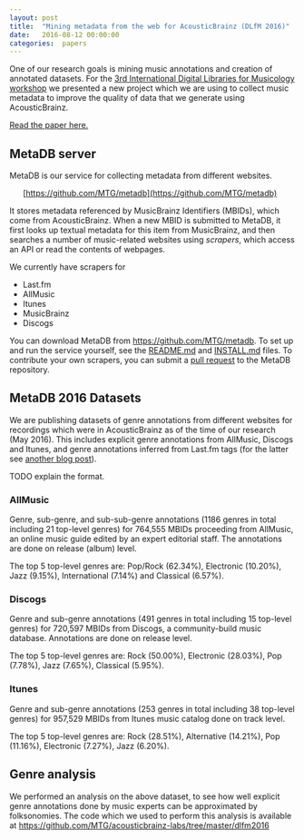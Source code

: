 ```yaml
---
layout: post
title:  "Mining metadata from the web for AcousticBrainz (DLfM 2016)"
date:   2016-08-12 00:00:00
categories:  papers
---
```


One of our research goals is mining music annotations and creation of annotated datasets. For the [3rd International Digital Libraries for Musicology workshop](http://www.transforming-musicology.org/dlfm2016/) we presented a new project which we are using to collect music metadata to improve the quality of data that we generate using AcousticBrainz.

[Read the paper here.](http://mtg.upf.edu/node/3533)



## MetaDB server

MetaDB is our service for collecting metadata from different websites.

&nbsp;&nbsp;&nbsp;&nbsp;&nbsp;&nbsp;[https://github.com/MTG/metadb](https://github.com/MTG/metadb)

It stores metadata referenced by MusicBrainz Identifiers (MBIDs), which come from AcousticBrainz.
When a new MBID is submitted to MetaDB, it first looks up textual metadata for this item
from MusicBrainz, and then searches a number of music-related websites using _scrapers_, which
access an API or read the contents of webpages.

We currently have scrapers for

 * Last.fm
 * AllMusic
 * Itunes
 * MusicBrainz
 * Discogs

You can download MetaDB from https://github.com/MTG/metadb. To set up and run the service
yourself, see the [README.md](https://github.com/MTG/metadb/blob/master/README.md) and
[INSTALL.md](https://github.com/MTG/metadb/blob/master/INSTALL.md) files.
To contribute your own scrapers, you can submit a
 [pull request](https://help.github.com/articles/using-pull-requests/) to the
MetaDB repository.

## MetaDB 2016 Datasets
We are publishing datasets of genre annotations from different websites for recordings which were in AcousticBrainz as of the time of our research (May 2016). This includes explicit genre annotations from AllMusic, Discogs and Itunes, and genre annotations inferred from Last.fm tags (for the latter see [another blog post](http://labs.acousticbrainz.org/lastfm-genre-annotations)).

TODO explain the format.

### AllMusic
Genre, sub-genre, and sub-sub-genre annotations (1186 genres in total including 21 top-level genres) for 764,555 MBIDs proceeding from AllMusic, an online music guide edited by an expert editorial staff. The annotations are done on release (album) level.

The top 5 top-level genres are: Pop/Rock (62.34%), Electronic (10.20%), Jazz (9.15%), International (7.14%) and Classical (6.57%).

### Discogs
Genre and sub-genre annotations (491 genres in total including 15 top-level genres) for 720,597 MBIDs from Discogs, a community-build music database. Annotations are done on release level.

The top 5 top-level genres are: Rock (50.00%), Electronic (28.03%), Pop (7.78%), Jazz (7.65%), Classical (5.95%).

### Itunes
Genre and sub-genre annotations (253 genres in total including 38 top-level genres) for 957,529 MBIDs from Itunes music catalog done on track level.

The top 5 top-level genres are: Rock (28.51%), Alternative (14.21%), Pop (11.16%), Electronic (7.27%), Jazz (6.20%).


## Genre analysis

We performed an analysis on the above dataset, to see how well explicit genre annotations done by music experts can be approximated by folksonomies. The code which we used to perform this analysis is available at https://github.com/MTG/acousticbrainz-labs/tree/master/dlfm2016

